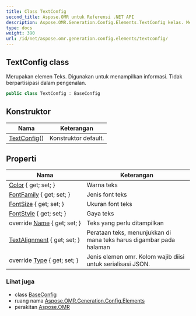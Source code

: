 ```yaml
---
title: Class TextConfig
second_title: Aspose.OMR untuk Referensi .NET API
description: Aspose.OMR.Generation.Config.Elements.TextConfig kelas. Merupakan elemen Teks. Digunakan untuk menampilkan informasi. Tidak berpartisipasi dalam pengenalan.
type: docs
weight: 390
url: /id/net/aspose.omr.generation.config.elements/textconfig/
---
```

## TextConfig class

Merupakan elemen Teks. Digunakan untuk menampilkan informasi. Tidak berpartisipasi dalam pengenalan.

```csharp
public class TextConfig : BaseConfig
```

## Konstruktor

| Nama | Keterangan |
| --- | --- |
| [TextConfig](textconfig/)() | Konstruktor default. |

## Properti

| Nama | Keterangan |
| --- | --- |
| [Color](../../aspose.omr.generation.config.elements/textconfig/color/) { get; set; } | Warna teks |
| [FontFamily](../../aspose.omr.generation.config.elements/textconfig/fontfamily/) { get; set; } | Jenis font teks |
| [FontSize](../../aspose.omr.generation.config.elements/textconfig/fontsize/) { get; set; } | Ukuran font teks |
| [FontStyle](../../aspose.omr.generation.config.elements/textconfig/fontstyle/) { get; set; } | Gaya teks |
| override [Name](../../aspose.omr.generation.config.elements/textconfig/name/) { get; set; } | Teks yang perlu ditampilkan |
| [TextAlignment](../../aspose.omr.generation.config.elements/textconfig/textalignment/) { get; set; } | Perataan teks, menunjukkan di mana teks harus digambar pada halaman |
| override [Type](../../aspose.omr.generation.config.elements/textconfig/type/) { get; set; } | Jenis elemen omr. Kolom wajib diisi untuk serialisasi JSON. |

### Lihat juga

* class [BaseConfig](../../aspose.omr.generation.config/baseconfig/)
* ruang nama [Aspose.OMR.Generation.Config.Elements](../../aspose.omr.generation.config.elements/)
* perakitan [Aspose.OMR](../../)


